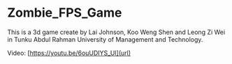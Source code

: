 # Zombie_FPS_Game
 
This is a 3d game create by Lai Johnson, Koo Weng Shen and Leong Zi Wei in Tunku Abdul Rahman University of Management and Technology. 

Video: [https://youtu.be/6ouUDIYS_UI](url)
